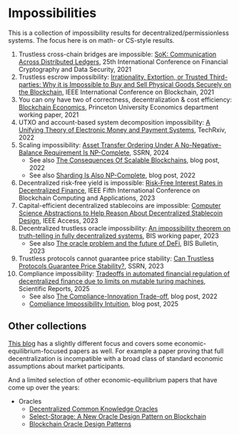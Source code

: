 # Impossibilities

This is a collection of impossibility results for decentralized/permissionless systems. The focus here is on math- or CS-style results.

1. Trustless cross-chain bridges are impossible: [SoK: Communication Across Distributed Ledgers](https://eprint.iacr.org/2019/1128), 25th International Conference on Financial Cryptography and Data Security, 2021
2. Trustless escrow impossibility: [Irrationality, Extortion, or Trusted Third-parties: Why it is Impossible to Buy and Sell Physical Goods Securely on the Blockchain](https://arxiv.org/abs/2110.09857), IEEE International Conference on Blockchain, 2021
3. You can ony have two of correctness, decentralization & cost efficiency: [Blockchain Economics](https://markus.scholar.princeton.edu/publications/blockchain-economics), Princeton University Economics department working paper, 2021
4. UTXO and account-based system decomposition impossibility: [A Unifying Theory of Electronic Money and Payment Systems](https://www.techrxiv.org/doi/full/10.36227/techrxiv.14994558.v3), TechRxiv, 2022
5. Scaling impossibility: [Asset Transfer Ordering Under A No-Negative-Balance Requirement Is NP-Complete](https://papers.ssrn.com/sol3/papers.cfm?abstract\_id=4701874), SSRN, 2024
   * See also [The Consequences Of Scalable Blockchains](https://medium.com/chainargos/the-consequences-of-scalable-blockchains-8c4d23c6af4d), blog post, 2022
   * See also [Sharding Is Also NP-Complete](https://medium.com/chainargos/sharding-is-also-np-complete-8faeafaf360a), blog post, 2022
6. Decentralized risk-free yield is impossible: [Risk-Free Interest Rates in Decentralized Finance](https://ieeexplore.ieee.org/abstract/document/10338890), IEEE Fifth International Conference on Blockchain Computing and Applications, 2023
7. Capital-efficient decentralized stablecoins are impossible: [Computer Science Abstractions to Help Reason About Decentralized Stablecoin Design](https://ieeexplore.ieee.org/abstract/document/10258164), IEEE Access, 2023
8. Decentralized trustless oracle impossibility: [An impossibility theorem on truth-telling in fully decentralized systems](https://www.bis.org/publ/work1117.pdf), BIS working paper, 2023
   * See also [The oracle problem and the future of DeFi](https://www.bis.org/publ/bisbull76.pdf), BIS Bulletin, 2023
9. Trustless protocols cannot guarantee price stability: [Can Trustless Protocols Guarantee Price Stability?](https://papers.ssrn.com/sol3/papers.cfm?abstract\_id=4576168), SSRN, 2023
10. Compliance impossibility: [Tradeoffs in automated financial regulation of decentralized finance due to limits on mutable turing machines](https://www.nature.com/articles/s41598-024-84612-9), Scientific Reports, 2025
    * See also [The Compliance-Innovation Trade-off](https://datafinnovation.medium.com/the-compliance-innovation-trade-off-72b9f8026f56), blog post, 2022
    * [Compliance Impossibility Intuition](https://datafinnovation.medium.com/0c5238979870), blog post, 2025

## Other collections

[This blog](https://blog.dshr.org/2022/09/impossibilities.html) has a slightly different focus and covers some economic-equilibrium-focused papers as well. For example a paper proving that full decentralization is incompatible with a broad class of standard economic assumptions about market participants.

And a limited selection of other economic-equilibrium papers that have come up over the years:

* Oracles
  * [Decentralized Common Knowledge Oracles](https://arxiv.org/abs/1912.01215)
  * [Select-Storage: A New Oracle Design Pattern on Blockchain](https://ieeexplore.ieee.org/document/9724384)
  * [Blockchain Oracle Design Patterns](https://arxiv.org/abs/2106.09349)
